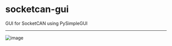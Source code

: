 # socketcan-gui
GUI for SocketCAN using PySimpleGUI

***

![image](https://github.com/jakka351/socketcan-gui/assets/57064943/a5db0fc6-4e04-43cf-b67b-490f7d055995)

